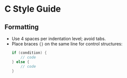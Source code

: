 # C Style Guide

## Formatting
- Use 4 spaces per indentation level; avoid tabs.
- Place braces `{}` on the same line for control structures:
  ```c
  if (condition) {
      // code
  } else {
      // code
  }
